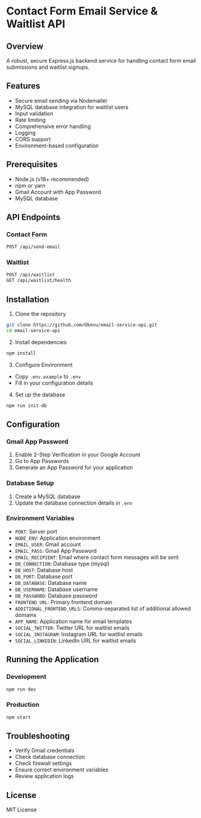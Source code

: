 # Contact Form Email Service & Waitlist API

## Overview
A robust, secure Express.js backend service for handling contact form email submissions and waitlist signups.

## Features
- Secure email sending via Nodemailer
- MySQL database integration for waitlist users
- Input validation
- Rate limiting
- Comprehensive error handling
- Logging
- CORS support
- Environment-based configuration

## Prerequisites
- Node.js (v18+ recommended)
- npm or yarn
- Gmail Account with App Password
- MySQL database

## API Endpoints

### Contact Form
```bash
POST /api/send-email
```

### Waitlist
```bash
POST /api/waitlist
GET /api/waitlist/health
```

## Installation

1. Clone the repository
```bash
git clone https://github.com/Okonu/email-service-api.git
cd email-service-api
```

2. Install dependencies
```bash
npm install
```

3. Configure Environment
- Copy `.env.example` to `.env`
- Fill in your configuration details

4. Set up the database
```bash
npm run init-db
```

## Configuration

### Gmail App Password
1. Enable 2-Step Verification in your Google Account
2. Go to App Passwords
3. Generate an App Password for your application

### Database Setup
1. Create a MySQL database
2. Update the database connection details in `.env`

### Environment Variables
- `PORT`: Server port
- `NODE_ENV`: Application environment
- `EMAIL_USER`: Gmail account
- `EMAIL_PASS`: Gmail App Password
- `EMAIL_RECIPIENT`: Email where contact form messages will be sent
- `DB_CONNECTION`: Database type (mysql)
- `DB_HOST`: Database host
- `DB_PORT`: Database port
- `DB_DATABASE`: Database name
- `DB_USERNAME`: Database username
- `DB_PASSWORD`: Database password
- `FRONTEND_URL`: Primary frontend domain
- `ADDITIONAL_FRONTEND_URLS`: Comma-separated list of additional allowed domains
- `APP_NAME`: Application name for email templates
- `SOCIAL_TWITTER`: Twitter URL for waitlist emails
- `SOCIAL_INSTAGRAM`: Instagram URL for waitlist emails
- `SOCIAL_LINKEDIN`: LinkedIn URL for waitlist emails

## Running the Application

### Development
```bash
npm run dev
```

### Production
```bash
npm start
```

## Troubleshooting
- Verify Gmail credentials
- Check database connection
- Check firewall settings
- Ensure correct environment variables
- Review application logs

## License
MIT License